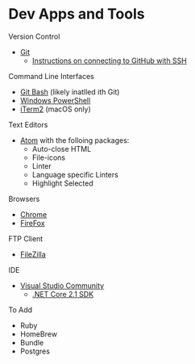 # Dev Apps and Tools

Version Control
* [Git](https://help.github.com/articles/set-up-git/)
    * [Instructions on connecting to GitHub with SSH](https://help.github.com/articles/connecting-to-github-with-ssh/)

Command Line Interfaces
* [Git Bash](https://help.github.com/articles/set-up-git/) (likely inatlled ith Git)
* [Windows PowerShell](https://docs.microsoft.com/en-us/powershell/scripting/install/installing-windows-powershell?view=powershell-6)
* [iTerm2](https://www.iterm2.com/) (macOS only)

Text Editors
* [Atom](https://atom.io/) with the folloing packages:
    * Auto-close HTML
    * File-icons
    * Linter
    * Language specific Linters
    * Highlight Selected

Browsers
* [Chrome](https://www.google.com/chrome/)
* [FireFox](https://www.mozilla.org/en-GB/firefox/new/)

FTP Client
 * [FileZilla](https://filezilla-project.org/)
 
 IDE
 * [Visual Studio Community](https://visualstudio.microsoft.com/downloads/)
     * [.NET Core 2.1 SDK](https://dotnet.microsoft.com/download/thank-you/dotnet-sdk-2.1.500-macos-x64-installer)

To Add
* Ruby
* HomeBrew
* Bundle
* Postgres
